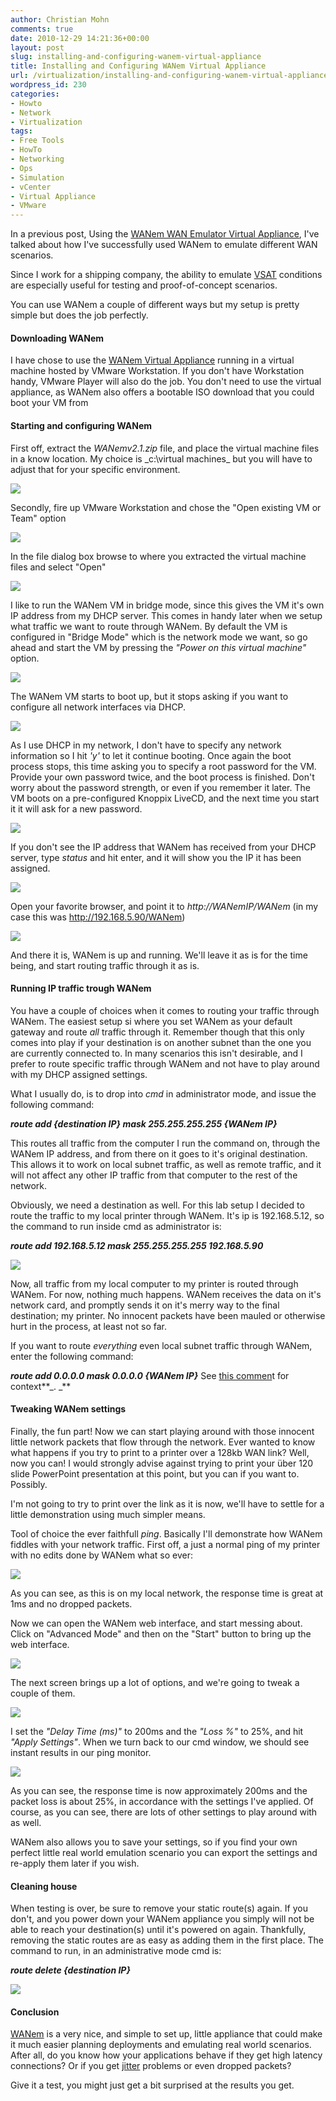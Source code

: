 ```yaml
---
author: Christian Mohn
comments: true
date: 2010-12-29 14:21:36+00:00
layout: post
slug: installing-and-configuring-wanem-virtual-appliance
title: Installing and Configuring WANem Virtual Appliance
url: /virtualization/installing-and-configuring-wanem-virtual-appliance/
wordpress_id: 230
categories:
- Howto
- Network
- Virtualization
tags:
- Free Tools
- HowTo
- Networking
- Ops
- Simulation
- vCenter
- Virtual Appliance
- VMware
---
```






In a previous post, Using the [WANem WAN Emulator Virtual Appliance](http://vninja.net/network/using-the-wanem-wan-emulator-virtual-appliance/), I've talked about how I've successfully used WANem to emulate different WAN scenarios.

Since I work for a shipping company, the ability to emulate [VSAT](http://en.wikipedia.org/wiki/Very_small_aperture_terminal) conditions are especially useful for testing and proof-of-concept scenarios.

You can use WANem a couple of different ways but my setup is pretty simple but does the job perfectly.


#### Downloading WANem


I have chose to use the [WANem Virtual Appliance](http://wanem.sourceforge.net/download-vma.html) running in a virtual machine hosted by VMware Workstation. If you don't have Workstation handy, VMware Player will also do the job. You don't need to use the virtual appliance, as WANem also offers a bootable ISO download that you could boot your VM from


#### Starting and configuring WANem


First off, extract the _WANemv2.1.zip_ file, and place the virtual machine files in a know location. My choice is _c:\virtual machines\_ but you will have to adjust that for your specific environment.

[![](/img/WANem-1-300x131.png)](/img/WANem-1.png)

Secondly, fire up VMware Workstation and chose the "Open existing VM or Team" option

[![](/img/WANem-2-300x210.png)](/img/WANem-2.png)

In the file dialog box browse to where you extracted the virtual machine files and select "Open"

[![](/img/WANem-3-300x210.png)](/img/WANem-3.png)

I like to run the WANem VM in bridge mode, since this gives the VM it's own IP address from my DHCP server. This comes in handy later when we setup what traffic we want to route through WANem.
By default the VM is configured in "Bridge Mode" which is the network mode we want, so go ahead and start the VM by pressing the _"Power on this virtual machine"_ option.

[![](/img/WANem-4-300x137.png)](/img/WANem-4.png)

The WANem VM starts to boot up, but it stops asking if you want to configure all network interfaces via DHCP.

[![](/img/WANem-5-300x198.png)](/img/WANem-5.png)

As I use DHCP in my network, I don't have to specify any network information so I hit _'y'_ to let it continue booting.
Once again the boot process stops, this time asking you to specify a root password for the VM. Provide your own password twice, and the boot process is finished. Don't worry about the password strength, or even if you remember it later. The VM boots on a pre-configured Knoppix LiveCD, and the next time you start it it will ask for a new password.

[![](/img/WANem-6-300x180.png)](/img/WANem-6.png)

If you don't see the IP address that WANem has received from your DHCP server, type _status_ and hit enter, and it will show you the IP it has been assigned.

[![](/img/WANem-7-300x201.png)](/img/WANem-7.png)

Open your favorite browser, and point it to _http://WANemIP/WANem_ (in my case this was http://192.168.5.90/WANem)

[![](/img/WANem-8-300x220.png)](/img/WANem-8.png)

And there it is, WANem is up and running. We'll leave it as is for the time being, and start routing traffic through it as is.


#### Running IP traffic trough WANem


You have a couple of choices when it comes to routing your traffic through WANem. The easiest setup si where you set WANem as your default gateway and route _all_ traffic through it. Remember though that this only comes into play if your destination is on another subnet than the one you are currently connected to. In many scenarios this isn't desirable, and I prefer to route specific traffic through WANem and not have to play around with my DHCP assigned settings.

What I usually do, is to drop into _cmd_ in administrator mode, and issue the following command:

**_route add {destination IP} mask 255.255.255.255 {WANem IP}_**

This routes all traffic from the computer I run the command on, through the WANem IP address, and from there on it goes to it's original destination. This allows it to work on local subnet traffic, as well as remote traffic, and it will not affect any other IP traffic from that computer to the rest of the network.

Obviously, we need a destination as well. For this lab setup I decided to route the traffic to my local printer through WANem. It's ip is 192.168.5.12, so the command to run inside cmd as administrator is:

**_route add 192.168.5.12 mask 255.255.255.255 192.168.5.90_**

[![](/img/WANem-9-300x151.png)](/img/WANem-9.png)

Now, all traffic from my local computer to my printer is routed through WANem. For now, nothing much happens. WANem receives the data on it's network card, and promptly sends it on it's merry way to the final destination; my printer. No innocent packets have been mauled or otherwise hurt in the process, at least not so far.



If you want to route _everything_ even local subnet traffic through WANem, enter the following command:

**_route add 0.0.0.0 mask 0.0.0.0 {WANem IP}_**
See [this commen](http://vninja.net/virtualization/installing-and-configuring-wanem-virtual-appliance/#comment-1556)t for context**_.
_**


#### Tweaking WANem settings


Finally, the fun part! Now we can start playing around with those innocent little network packets that flow through the network. Ever wanted to know what happens if you try to print to a printer over a 128kb WAN link? Well, now you can! I would strongly advise against trying to print your über 120 slide PowerPoint presentation at this point, but you can if you want to. Possibly.

I'm not going to try to print over the link as it is now, we'll have to settle for a little demonstration using much simpler means.

Tool of choice the ever faithfull _ping_. Basically I'll demonstrate how WANem fiddles with your network traffic. First off, a just a normal ping of my printer with no edits done by WANem what so ever:

[![](/img/WANem-10-300x151.png)](/img/WANem-10.png)

As you can see, as this is on my local network, the response time is great at 1ms and no dropped packets.

Now we can open the WANem web interface, and start messing about. Click on "Advanced Mode" and then on the "Start" button to bring up the web interface.

[![](/img/WANem-12-300x220.png)](/img/WANem-12.png)

The next screen brings up a lot of options, and we're going to tweak a couple of them.

[![](/img/WANem-12a-300x220.png)](/img/WANem-12a.png)

I set the _"Delay Time (ms)"_ to 200ms and the _"Loss %"_ to 25%, and hit _"Apply Settings"_. When we turn back to our cmd window, we should see instant results in our ping monitor.

[![](/img/WANem-12b-300x151.png)](/img/WANem-12b.png)

As you can see, the response time is now approximately 200ms and the packet loss is about 25%, in accordance with the settings I've applied. Of course, as you can see, there are lots of other settings to play around with as well.

WANem also allows you to save your settings, so if you find your own perfect little real world emulation scenario you can export the settings and re-apply them later if you wish.


#### Cleaning house


When testing is over, be sure to remove your static route(s) again. If you don't, and you power down your WANem appliance you simply will not be able to reach your destination(s) until it's powered on again. Thankfully, removing the static routes are as easy as adding them in the first place. The command to run, in an administrative mode cmd is:

**_route delete {destination IP}_**

[![](/img/WANem-13-300x151.png)](/img/WANem-13.png)


#### Conclusion


[WANem](http://wanem.sourceforge.net/) is a very nice, and simple to set up, little appliance that could make it much easier planning deployments and emulating real world scenarios. After all, do you know how your applications behave if they get high latency connections? Or if you get [jitter](http://en.wikipedia.org/wiki/Jitter#Packet_jitter_in_computer_networks) problems or even dropped packets?

Give it a test, you might just get a bit surprised at the results you get.

